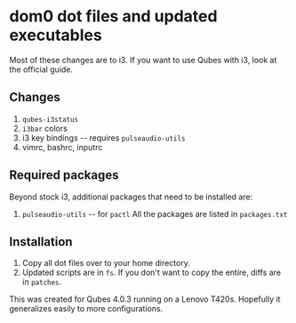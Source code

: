 # dom0 dot files and updated executables
Most of these changes are to i3. If you want to use Qubes with i3, look at the official guide.

## Changes
1. `qubes-i3status`
2. `i3bar` colors
3. i3 key bindings -- requires `pulseaudio-utils`
4. vimrc, bashrc, inputrc

## Required packages
Beyond stock i3, additional packages that need to be installed are:
1. `pulseaudio-utils` -- for `pactl`
All the packages are listed in `packages.txt`

## Installation
1. Copy all dot files over to your home directory.
2. Updated scripts are in `fs`. If you don't want to copy the entire, diffs are in `patches`.

This was created for Qubes 4.0.3 running on a Lenovo T420s. Hopefully it generalizes easily to more configurations.
